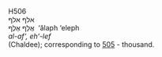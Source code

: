 H506  
אלף אלף  
אֲלַף אֶלֶף ‎ ‘ălaph ‘eleph  
*al-af‘,* *eh‘-lef*  
(Chaldee); corresponding to [505](h0505) - thousand.  
